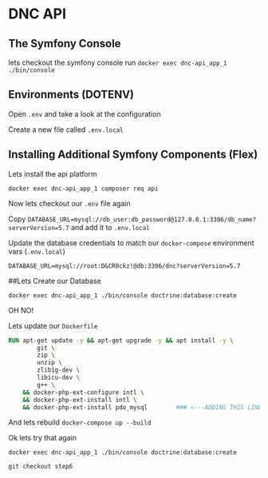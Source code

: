 # DNC API

## The Symfony Console
lets checkout the symfony console run `docker exec dnc-api_app_1 ./bin/console` 

## Environments (DOTENV)

Open `.env` and take a look at the configuration

Create a new file called `.env.local`

## Installing Additional Symfony Components (Flex)

Lets install the api platform

`docker exec dnc-api_app_1 composer req api`

Now lets checkout our `.env` file again

Copy `DATABASE_URL=mysql://db_user:db_password@127.0.0.1:3306/db_name?serverVersion=5.7` and add it to `.env.local`

Update the database credentials to match our `docker-compose` environment vars (`.env.local`)

`DATABASE_URL=mysql://root:D&CR0ckz!@db:3306/dnc?serverVersion=5.7`

##Lets Create our Database

`docker exec dnc-api_app_1 ./bin/console doctrine:database:create`

OH NO!

Lets update our `Dockerfile`

```dockerfile
RUN apt-get update -y && apt-get upgrade -y && apt install -y \
        git \
        zip \
        unzip \
        zlib1g-dev \
        libicu-dev \
        g++ \
    && docker-php-ext-configure intl \
    && docker-php-ext-install intl \
    && docker-php-ext-install pdo_mysql        ### <---ADDING THIS LINE
```

And lets rebuild `docker-compose up --build`

Ok lets try that again

`docker exec dnc-api_app_1 ./bin/console doctrine:database:create`


`git checkout step6`
